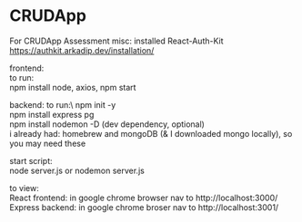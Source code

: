 # CRUDApp
For CRUDApp Assessment
misc: installed React-Auth-Kit https://authkit.arkadip.dev/installation/

frontend:\
to run:\
npm install node, axios,
 npm start

backend:
to run:\ 
 npm init -y\
 npm install express pg\
 npm install nodemon -D (dev dependency, optional)\
 i already had: homebrew and mongoDB (& I downloaded mongo locally), so you may need these

start script:\
 node server.js
 or nodemon server.js
 
to view:\
React frontend: in google chrome browser nav to http://localhost:3000/ \
Express backend: in google chrome broser nav to http://localhost:3001/